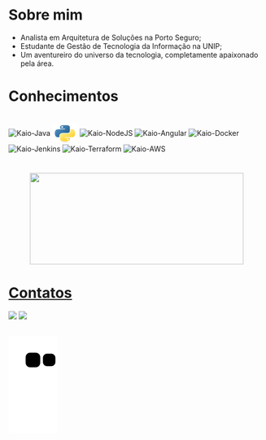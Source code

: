# Sobre mim
- Analista em Arquitetura de Soluções na Porto Seguro;
- Estudante de Gestão de Tecnologia da Informação na UNIP;
- Um aventureiro do universo da tecnologia, completamente apaixonado pela área.

# Conhecimentos

<div style="display: inline_block"><br>
  <img align="center" alt="Kaio-Java" height="50" width="60" src="https://cdn.jsdelivr.net/gh/devicons/devicon/icons/java/java-original-wordmark.svg">
  <img align="center" alt="Kaio-Python" height="40" width="50" src="https://raw.githubusercontent.com/devicons/devicon/master/icons/python/python-original.svg">
  <img align="center" alt="Kaio-NodeJS" height="40" width="50" src="https://cdn.jsdelivr.net/gh/devicons/devicon/icons/nodejs/nodejs-original.svg">
  <img align="center" alt="Kaio-Angular" height="40" width="50" src="https://cdn.jsdelivr.net/gh/devicons/devicon/icons/angularjs/angularjs-original.svg">
  <img align="center" alt="Kaio-Docker" height="50" width="60" src="https://cdn.jsdelivr.net/gh/devicons/devicon/icons/docker/docker-original-wordmark.svg">
  <img align="center" alt="Kaio-Jenkins" height="50" width="60" src="https://cdn.jsdelivr.net/gh/devicons/devicon/icons/jenkins/jenkins-original.svg">
  <img align="center" alt="Kaio-Terraform" height="40" width="50" src="https://api.iconify.design/simple-icons/terraform.svg">
  <img align="center" alt="Kaio-AWS" height="40" width="50" src="https://api.iconify.design/logos/aws.svg">
</div>

#

<div align="center">
  <a href="https://github.com/KaioAmaralB">
  <img align="center" height="180em" width="420" src="https://github-readme-stats.vercel.app/api/top-langs/?username=KaioAmaralB&layout=compact&langs_count=7&theme=dark"/>
</div>

# Contatos

<div> 
  <a href = "mailto:kaioamaral411@gmail.com"><img src="https://img.shields.io/badge/-Gmail-%23333?style=for-the-badge&logo=gmail&logoColor=white" target="_blank"></a>
  <a href="https://www.linkedin.com/in/kaio-amaral-bispo-195ab21a3/" target="_blank"><img src="https://img.shields.io/badge/-LinkedIn-%230077B5?style=for-the-badge&logo=linkedin&logoColor=white" target="_blank"></a> 
  
##
 
  ![Snake animation](https://github.com/KaioAmaralB/KaioAmaralB/blob/output/github-contribution-grid-snake.svg)
 
</div>
